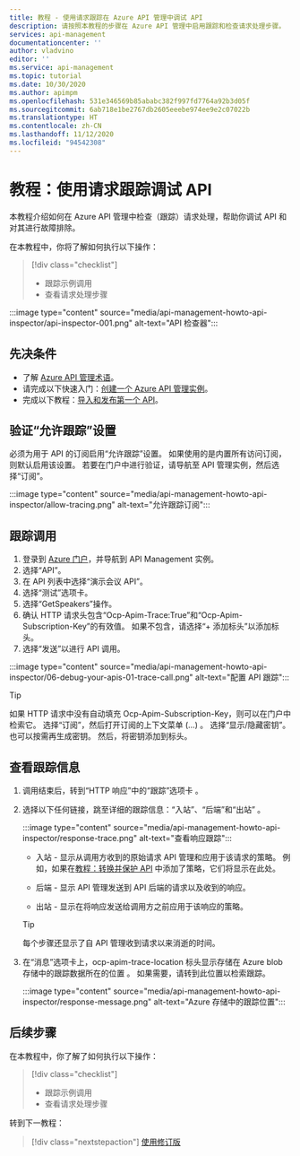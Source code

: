 ```yaml
---
title: 教程 - 使用请求跟踪在 Azure API 管理中调试 API
description: 请按照本教程的步骤在 Azure API 管理中启用跟踪和检查请求处理步骤。
services: api-management
documentationcenter: ''
author: vladvino
editor: ''
ms.service: api-management
ms.topic: tutorial
ms.date: 10/30/2020
ms.author: apimpm
ms.openlocfilehash: 531e346569b85ababc382f997fd7764a92b3d05f
ms.sourcegitcommit: 6ab718e1be2767db2605eeebe974ee9e2c07022b
ms.translationtype: HT
ms.contentlocale: zh-CN
ms.lasthandoff: 11/12/2020
ms.locfileid: "94542308"
---
```

# <a name="tutorial-debug-your-apis-using-request-tracing"></a>教程：使用请求跟踪调试 API

本教程介绍如何在 Azure API 管理中检查（跟踪）请求处理，帮助你调试 API 和对其进行故障排除。 

在本教程中，你将了解如何执行以下操作：

> [!div class="checklist"]
> * 跟踪示例调用
> * 查看请求处理步骤

:::image type="content" source="media/api-management-howto-api-inspector/api-inspector-001.png" alt-text="API 检查器":::

## <a name="prerequisites"></a>先决条件

+ 了解 [Azure API 管理术语](api-management-terminology.md)。
+ 请完成以下快速入门：[创建一个 Azure API 管理实例](get-started-create-service-instance.md)。
+ 完成以下教程：[导入和发布第一个 API](import-and-publish.md)。

## <a name="verify-allow-tracing-setting"></a>验证“允许跟踪”设置 

必须为用于 API 的订阅启用“允许跟踪”设置。 如果使用的是内置所有访问订阅，则默认启用该设置。 若要在门户中进行验证，请导航至 API 管理实例，然后选择“订阅”。

   :::image type="content" source="media/api-management-howto-api-inspector/allow-tracing.png" alt-text="允许跟踪订阅":::

## <a name="trace-a-call"></a>跟踪调用

1. 登录到 [Azure 门户](https://portal.azure.com)，并导航到 API Management 实例。
1. 选择“API”。
1. 在 API 列表中选择“演示会议 API”。
1. 选择“测试”选项卡。
1. 选择“GetSpeakers”操作。
1. 确认 HTTP 请求头包含“Ocp-Apim-Trace:True”和“Ocp-Apim-Subscription-Key”的有效值。 如果不包含，请选择“+ 添加标头”以添加标头。
1. 选择“发送”以进行 API 调用。

  :::image type="content" source="media/api-management-howto-api-inspector/06-debug-your-apis-01-trace-call.png" alt-text="配置 API 跟踪":::

> [!TIP]
> 如果 HTTP 请求中没有自动填充 Ocp-Apim-Subscription-Key，则可以在门户中检索它。 选择“订阅”，然后打开订阅的上下文菜单 (…) 。 选择“显示/隐藏密钥”。 也可以按需再生成密钥。 然后，将密钥添加到标头。

## <a name="review-trace-information"></a>查看跟踪信息

1. 调用结束后，转到“HTTP 响应”中的“跟踪”选项卡 。
1. 选择以下任何链接，跳至详细的跟踪信息：“入站”、“后端”和“出站”  。

     :::image type="content" source="media/api-management-howto-api-inspector/response-trace.png" alt-text="查看响应跟踪":::

    * 入站 - 显示从调用方收到的原始请求 API 管理和应用于该请求的策略。 例如，如果在[教程：转换并保护 API](transform-api.md) 中添加了策略，它们将显示在此处。

    * 后端 - 显示 API 管理发送到 API 后端的请求以及收到的响应。

    * 出站 - 显示在将响应发送给调用方之前应用于该响应的策略。

    > [!TIP]
    > 每个步骤还显示了自 API 管理收到请求以来消逝的时间。

1. 在“消息”选项卡上，ocp-apim-trace-location 标头显示存储在 Azure blob 存储中的跟踪数据所在的位置 。 如果需要，请转到此位置以检索跟踪。

     :::image type="content" source="media/api-management-howto-api-inspector/response-message.png" alt-text="Azure 存储中的跟踪位置":::
## <a name="next-steps"></a>后续步骤

在本教程中，你了解了如何执行以下操作：

> [!div class="checklist"]
> * 跟踪示例调用
> * 查看请求处理步骤

转到下一教程：

> [!div class="nextstepaction"]
> [使用修订版](api-management-get-started-revise-api.md)
